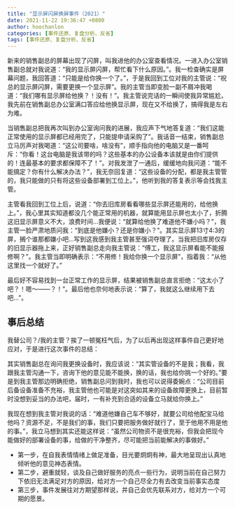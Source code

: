 ```yaml
---
title: "显示屏闪屏换屏事件（2021）"
date: 2021-11-22 19:36:47 +0800
author: hoochanlon
categories: [事件还原、复盘分析、反省]
tags: [事件还原、复盘分析、反省]
---
```


新来的销售副总的屏幕出现了闪屏，叫我进他的办公室查看情况。一进入办公室销售副总就对我说道：“我的显示屏闪屏，帮忙看下什么原因。”。我一检查确实是屏幕问题，我回答道：“只能是给你换一个了。”，于是我回到工位对我的主管说：“祝总的显示屏闪屏，需要更换一个显示屏”。我的主管当即变脸一副不屑冲我喝道：“我们哪有显示屏给他换？！没有！”。我主管说完话的一瞬间使我异常尴尬，我先前在销售副总办公室满口答应给他换显示屏，现在又不给换了，搞得我是左右为难。
<!-- more -->

当销售副总把我再次叫到办公室询问我的进展，我应声下气地答复道：“我们这能正常使用的显示屏都已经用完了，只能提申请采购了”。我话音一结束，销售副总立马厉声对我喝道：“这公司要啥，啥没有”，顺手指向他的电脑又是一番呵斥：“你看！这台电脑是我该带的吗？这些基本的办公设备本该就是由你们提供的！连最基本的要求都保障不了！”。对我发泄了一通后，缓缓地向我问道：“能不能搞定？你有什么解决办法？”，我无奈回复道：“这些设备的分配，都是我主管管的，我只能做的只有将这些设备部署到工位上。”，他听到我的答复表示等会找我主管。

主管看我回到工位上后，说道：“你去旧库房看看哪些显示屏还能用的，给他换上。”，我心里其实知道都没几个能正常用的机器，就算能用显示屏也太小了，折腾这旧显示屏意义不大，浪费时间...我便说：“就算给他换了难道他不嫌小吗？”，我主管一脸严肃地质问我：“到底是他嫌小？还是你嫌小？”。其实显示屏13寸4:3的屏，搁个谁那都嫌小吧...写到这我感到我主管甚至强词夺理了。当我把旧库房仅存的旧显示器拖上来，正好销售副总走向我主管说：“傅工，我这显示屏看能不能报修啊？”。我主管当即明确表示：“不用修！我给你换一个显示屏”，指着我：“从他这里找一个就好了。”

最后好不容易找到一台正常工作的显示屏，结果被销售副总直言拒绝：“这太小了吧？！嗯～——？！”。最后他也奈何地表示说：“算了，我就这么继续用下去吧...”。

## 事后总结

我替公司？/我的主管？挨了一顿冤枉气后，为了以后再出现这样事件自己更好地应对，于是进行这次事件的总结：

其实销售副总在询问我更换设备时，我应该说：“其实管设备的不是我；我看，我跟我主管沟通一下，咨询下他的意见能不能换，换的话，我也给你挑一个好的。”要是到我主管那边明确拒绝，销售副总问到我时，我也可以说得委婉点：“公司目前后备设备准备不充裕，我主管他也可能是对这突如其来的设备故障更换上，目前暂时没想到妥当的办法吧，届时，一有补充到合适的设备立马就给你换上。”

我现在想到我主管对我说的话：“难道他嫌自己车不够好，就要公司给他配宝马给他吗？资源不足，不是我们的事，我们只要把服务做好就行了，至于他用不用是他的事。”，我立马想到其实还能这样说：“虽然公司物资不是很充裕，但我会把现今能做好的部署设备的事，给做的干净整齐，尽可能把当前能解决的事做好。”

* 第一步，在自我表情情绪上做足准备，目光要炯炯有神，最大地呈现出认真地倾听他的意见神态表情。
* 第二步，避重就轻，谈及自己做好服务的亮点一些行为，说明当前在自己努力下依旧无法满足对方的原因，给对方一个自己尽全力有去改变当前事实态度
* 第三步，事件发展往对方期望那样说，并自己会优先联系对方，给对方一个可期的愿景。
